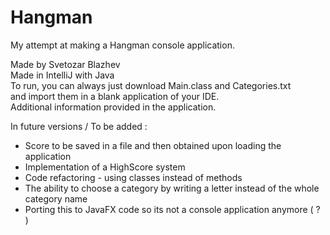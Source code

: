 # Hangman

My attempt at making a Hangman console application.

Made by Svetozar Blazhev  
Made in IntelliJ with Java  
To run, you can always just download Main.class and Categories.txt  
and import them in a blank application of your IDE.  
Additional information provided in the application.

In future versions / To be added :
 - Score to be saved in a file and then obtained upon loading the application
 - Implementation of a HighScore system
 - Code refactoring - using classes instead of methods
 - The ability to choose a category by writing a letter instead of the whole category name
 - Porting this to JavaFX code so its not a console application anymore ( ? )
